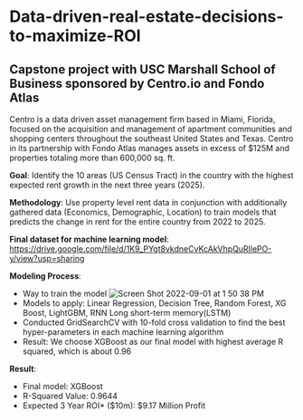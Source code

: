 # Data-driven-real-estate-decisions-to-maximize-ROI

## Capstone project with USC Marshall School of Business sponsored by Centro.io and Fondo Atlas    
Centro is a data driven asset management firm based in Miami, Florida, focused on the acquisition and management of apartment communities and shopping centers throughout the southeast United States and Texas. Centro in its partnership with Fondo Atlas manages assets in excess of $125M and properties totaling more than 600,000 sq. ft.

**Goal**: Identify the 10 areas (US Census Tract) in the country with the highest expected rent growth in the next three years (2025).

**Methodology**: Use property level rent data in conjunction with additionally gathered data (Economics, Demographic, Location) to train models that predicts the change in rent for the entire country from 2022 to 2025.

**Final dataset for machine learning model**: https://drive.google.com/file/d/1K9_PYgt8vkdneCvKcAkVhpQuRllePO-y/view?usp=sharing

**Modeling Process**: 
  - Way to train the model ![Screen Shot 2022-09-01 at 1 50 38 PM](https://user-images.githubusercontent.com/96958028/188010072-8c869895-39ba-448c-bc7c-2120a2cbed8e.png)
  - Models to apply: Linear Regression, Decision Tree, Random Forest, XG Boost, LightGBM, RNN Long short-term memory(LSTM)  
  - Conducted GridSearchCV with 10-fold cross validation to find the best hyper-parameters in each machine learning algorithm 
  - Result: We choose XGBoost as our final model with highest average R squared, which is about 0.96

**Result**:  
  - Final model: XGBoost 
  - R-Squared Value: 0.9644
  - Expected 3 Year ROI* ($10m): $9.17 Million Profit
  
  
